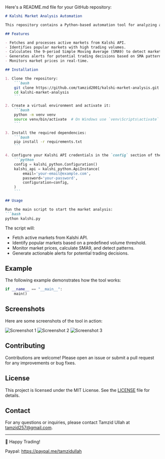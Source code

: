 Here's a README.md file for your GitHub repository:

```markdown
# Kalshi Market Analysis Automation

This repository contains a Python-based automation tool for analyzing and monitoring Kalshi market data. The tool fetches active market data, identifies popular markets based on trading volume, calculates Simple Moving Averages (SMA), and provides actionable alerts based on detected patterns.

## Features

- Fetches and processes active markets from Kalshi API.
- Identifies popular markets with high trading volumes.
- Calculates the 9-period Simple Moving Average (SMA9) to detect market patterns.
- Generates alerts for potential trading decisions based on SMA patterns.
- Monitors market prices in real-time.

## Installation

1. Clone the repository:
    ```bash
    git clone https://github.com/tamzid2001/kalshi-market-analysis.git
    cd kalshi-market-analysis
    ```

2. Create a virtual environment and activate it:
    ```bash
    python -m venv venv
    source venv/bin/activate  # On Windows use `venv\Scripts\activate`
    ```

3. Install the required dependencies:
    ```bash
    pip install -r requirements.txt
    ```

4. Configure your Kalshi API credentials in the `config` section of the code:
    ```python
    config = kalshi_python.Configuration()
    kalshi_api = kalshi_python.ApiInstance(
        email='your-email@example.com',
        password='your-password',
        configuration=config,
    )
    ```

## Usage

Run the main script to start the market analysis:
```bash
python kalshi.py
```

The script will:
- Fetch active markets from Kalshi API.
- Identify popular markets based on a predefined volume threshold.
- Monitor market prices, calculate SMA9, and detect patterns.
- Generate actionable alerts for potential trading decisions.

## Example

The following example demonstrates how the tool works:
```python
if __name__ == "__main__":
    main()
```

## Screenshots

Here are some screenshots of the tool in action:

![Screenshot 1](path/to/Screenshot1.png)
![Screenshot 2](path/to/Screenshot2.png)
![Screenshot 3](path/to/Screenshot3.png)

## Contributing

Contributions are welcome! Please open an issue or submit a pull request for any improvements or bug fixes.

## License

This project is licensed under the MIT License. See the [LICENSE](LICENSE) file for details.

## Contact

For any questions or inquiries, please contact Tamzid Ullah at tamzid257@gmail.com.

---

🚀 Happy Trading!

Paypal: https://paypal.me/tamzidullah

